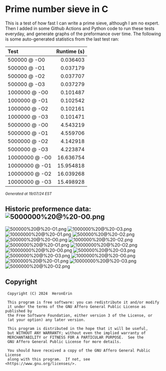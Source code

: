 # Prime number sieve in C

This is a test of how fast I can write a prime sieve, although I am no expert. Then I added in some Github Actions and Python code to run these tests everyday, and generate graphs of the preformance over time.
The following is some auto-generated statistics from the last test ran:

| Test          | Runtime (s)   |
| :---          |          ---: |
|500000 @ -O0|0.036403|
|500000 @ -O1|0.037179|
|500000 @ -O2|0.037707|
|500000 @ -O3|0.037279|
|1000000 @ -O0|0.101487|
|1000000 @ -O1|0.102542|
|1000000 @ -O2|0.102161|
|1000000 @ -O3|0.101471|
|5000000 @ -O0|4.543219|
|5000000 @ -O1|4.559706|
|5000000 @ -O2|4.142918|
|5000000 @ -O3|4.223874|
|10000000 @ -O0|16.636754|
|10000000 @ -O1|15.954818|
|10000000 @ -O2|16.039268|
|10000000 @ -O3|15.498928|

<sup><i>Generated at 19/07/24 EST</i></sup>
## Historic preformence data:![5000000%20@%20-O0.png](imgs/5000000%20@%20-O0.png)
![500000%20@%20-O1.png](imgs/500000%20@%20-O1.png)
![1000000%20@%20-O3.png](imgs/1000000%20@%20-O3.png)
![10000000%20@%20-O1.png](imgs/10000000%20@%20-O1.png)
![500000%20@%20-O2.png](imgs/500000%20@%20-O2.png)
![500000%20@%20-O0.png](imgs/500000%20@%20-O0.png)
![1000000%20@%20-O2.png](imgs/1000000%20@%20-O2.png)
![5000000%20@%20-O1.png](imgs/5000000%20@%20-O1.png)
![10000000%20@%20-O2.png](imgs/10000000%20@%20-O2.png)
![10000000%20@%20-O0.png](imgs/10000000%20@%20-O0.png)
![500000%20@%20-O3.png](imgs/500000%20@%20-O3.png)
![5000000%20@%20-O3.png](imgs/5000000%20@%20-O3.png)
![1000000%20@%20-O0.png](imgs/1000000%20@%20-O0.png)
![1000000%20@%20-O1.png](imgs/1000000%20@%20-O1.png)
![10000000%20@%20-O3.png](imgs/10000000%20@%20-O3.png)
![5000000%20@%20-O2.png](imgs/5000000%20@%20-O2.png)


## Copyright
```
 Copyright (C) 2024  HeronErin

 This program is free software: you can redistribute it and/or modify
 it under the terms of the GNU Affero General Public License as published by
 the Free Software Foundation, either version 3 of the License, or
 (at your option) any later version.

 This program is distributed in the hope that it will be useful,
 but WITHOUT ANY WARRANTY; without even the implied warranty of
 MERCHANTABILITY or FITNESS FOR A PARTICULAR PURPOSE.  See the
 GNU Affero General Public License for more details.

 You should have received a copy of the GNU Affero General Public License
 along with this program.  If not, see <https://www.gnu.org/licenses/>.
```